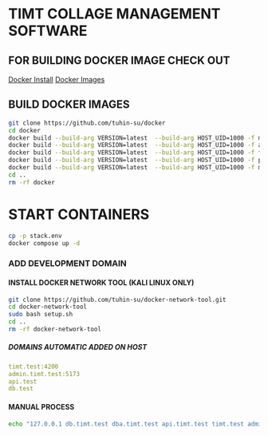 # TIMT COLLAGE MANAGEMENT SOFTWARE

## FOR BUILDING DOCKER IMAGE CHECK OUT
[Docker Install](https://docs.docker.com/engine/install/)
[Docker Images](https://github.com/tuhin-su/docker)

## BUILD DOCKER IMAGES
```bash
git clone https://github.com/tuhin-su/docker
cd docker
docker build --build-arg VERSION=latest  --build-arg HOST_UID=1000 -f mariadb.Dockerfile -t mariadb:local .
docker build --build-arg VERSION=latest  --build-arg HOST_UID=1000 -f angular.Dockerfile -t angular:local .
docker build --build-arg VERSION=latest  --build-arg HOST_UID=1000 -f flask.Dockerfile -t flask:local .
docker build --build-arg VERSION=latest  --build-arg HOST_UID=1000 -f phpmyadmin.Dockerfile -t phpmyadmin:local .
docker build --build-arg VERSION=latest  --build-arg HOST_UID=1000 -f mailhog.Dockerfile -t mailhog:local .
cd ..
rm -rf docker
```
# START CONTAINERS
```bash
cp -p stack.env
docker compose up -d
```

### ADD DEVELOPMENT DOMAIN

#### INSTALL DOCKER NETWORK TOOL (KALI LINUX ONLY)
```bash
git clone https://github.com/tuhin-su/docker-network-tool.git
cd docker-network-tool
sudo bash setup.sh
cd ..
rm -rf docker-network-tool
```
##### DOMAINS AUTOMATIC ADDED  ON HOST
```yml
timt.test:4200
admin.timt.test:5173
api.test
db.test
```

#### MANUAL PROCESS
```bash
echo "127.0.0.1 db.timt.test dba.timt.test api.timt.test timt.test admin.timt.test mailhog.timt.test" | sudo tee -a /etc/hosts > /dev/null
```